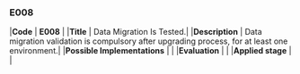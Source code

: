 ### E008

|**Code**           | **E008** |
|**Title**          | Data Migration Is Tested.|
|**Description**    | Data migration validation is compulsory after upgrading process, for at least one environment.|
|**Possible Implementations** | |
|**Evaluation**     | |
|**Applied stage**  | |
